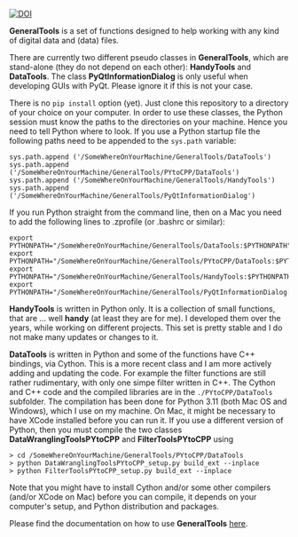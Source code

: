 
[![DOI](https://zenodo.org/badge/DOI/10.5281/zenodo.11510193.svg)](https://doi.org/10.5281/zenodo.11510193)


**GeneralTools** is a set of functions designed to help working with any kind of digital data and (data) files. 

There are currently two different pseudo classes in **GeneralTools**, which are stand-alone (they do not depend on each other): **HandyTools** and **DataTools**. 
The class **PyQtInformationDialog**  is only useful when developing GUIs with PyQt. Please ignore it if this is not your case.

There is no ```pip install``` option (yet).
Just clone this repository to a directory of your choice on your computer.
In order to use these classes, the Python session must know the paths to the directories on your machine.
Hence you need to tell Python where to look. If you use a Python startup file the following paths need to be appended to the ```sys.path``` variable:

  ```
  sys.path.append ('/SomeWhereOnYourMachine/GeneralTools/DataTools')
  sys.path.append ('/SomeWhereOnYourMachine/GeneralTools/PYtoCPP/DataTools')
  sys.path.append ('/SomeWhereOnYourMachine/GeneralTools/HandyTools')
  sys.path.append ('/SomeWhereOnYourMachine/GeneralTools/PyQtInformationDialog')
  ```

If you run Python straight from the command line, then on a Mac you need to add the following lines to .zprofile (or .bashrc or similar):

```
export PYTHONPATH="/SomeWhereOnYourMachine/GeneralTools/DataTools:$PYTHONPATH"
export PYTHONPATH="/SomeWhereOnYourMachine/GeneralTools/PYtoCPP/DataTools:$PYTHONPATH"
export PYTHONPATH="/SomeWhereOnYourMachine/GeneralTools/HandyTools:$PYTHONPATH"
export PYTHONPATH="/SomeWhereOnYourMachine/GeneralTools/PyQtInformationDialog:$PYTHONPATH"
```

**HandyTools** is written in Python only. It is a collection of small functions, that are ... well **handy** (at least they are for me). I developed them over the years, while working on different projects. This set is pretty stable and I do not make many updates or changes to it. 

**DataTools** is written in Python and some of the functions have C++ bindings, via Cython. This is a more recent class and I am more actively adding and updating the code. For example the filter functions are still rather rudimentary, with only one simpe filter written in C++.
The Cython and C++ code and the compiled libraries are in the `./PYtoCPP/DataTools` subfolder. The compilation has been done for Python 3.11 (both Mac OS and Windows), which I use on my machine. On Mac, it might be necessary to have XCode installed before you can run it. If you use a different version of Python, then you must compile the two classes **DataWranglingToolsPYtoCPP** and **FilterToolsPYtoCPP** using

  ```
  > cd /SomeWhereOnYourMachine/GeneralTools/PYtoCPP/DataTools
  > python DataWranglingToolsPYtoCPP_setup.py build_ext --inplace
  > python FilterToolsPYtoCPP_setup.py build_ext --inplace
  ```
Note that you might have to install Cython and/or some other compilers (and/or XCode on Mac) before you can compile, it depends on your computer's setup, and Python distribution and packages.

Please find the documentation on how to use **GeneralTools** [here](https://generaltools-for-scientists.readthedocs.io/en/latest/index.html).




